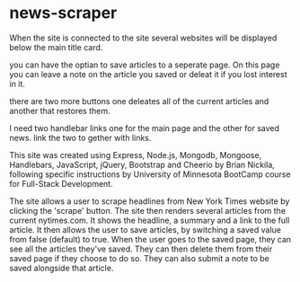 # news-scraper

When the site is connected to the site several websites will be displayed below the main title card. 

you can have the optian to save articles to a seperate page. On this page you can leave a note on the article you saved or deleat it if you lost interest in it.

there are two more buttons one deleates all of the current articles and another that restores them. 

I need two handlebar links one for the main page and the other for saved news. link the two to gether with links.



This site was created using Express, Node.js, Mongodb, Mongoose, Handlebars, JavaScript, jQuery, Bootstrap and Cheerio by Brian Nickila, following specific instructions by University of Minnesota BootCamp course for Full-Stack Development.

The site allows a user to scrape headlines from New York Times website by clicking the 'scrape' button. The site then renders several articles from the current nytimes.com. It shows the headline, a summary and a link to the full article. It then allows the user to save articles, by switching a saved value from false (default) to true. When the user goes to the saved page, they can see all the articles they've saved. They can then delete them from their saved page if they choose to do so. They can also submit a note to be saved alongside that article.